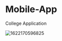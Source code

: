 # Mobile-App
College Application

![1622170596825](https://user-images.githubusercontent.com/84978417/182003839-4a3003e1-2d25-42b7-a19d-c42a31c7ab51.jpg)
